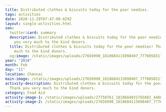 ```yaml
---
title: Distributed clothes & biscuits today for the poor needies.
tags: activities
date: 2020-11-29T07:47:09.029Z
layout: single-activities.html
seo:
  twitter:card: summary
  description: Distributed clothes & biscuits today for the poor needies! Thank
    you very much to the kind donors.
  title: Distributed clothes & biscuits today for the poor needies! Thank you very
    much to the kind donors.
  og:image: /static/images/uploads/27656990_1818684115098407_7776058317181718084_n_1818684115098407.jpg
year: "2018"
month: Feb
day: "11"
location: Chennai
main-image: /static/images/uploads/27656990_1818684115098407_7776058317181718084_n_1818684115098407.jpg
activity-description: Distributed clothes & biscuits today for the poor needies!
  Thank you very much to the kind donors.
category: Food Aid
activity-image-1: /static/images/uploads/27750761_1818684031765082_4408483268233164734_n_1818684031765082.jpg
activity-image-2: /static/images/uploads/27656990_1818684115098407_7776058317181718084_n_1818684115098407.jpg
---
```


